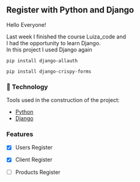 ## Register with Python and Django

Hello Everyone!

Last week I finished the course Luiza_code and   
I had the opportunity to learn Django.   
In this project I used Django again

`pip install django-allauth`

    pip install django-crispy-forms
    
### 🔧 Technology

Tools used in the construction of the project:

- [Python](https://www.python.org/)
- [Django](https://www.djangoproject.com/)




### Features

- [x] Users Register
- [x] Client Register
- [ ] Products Register

